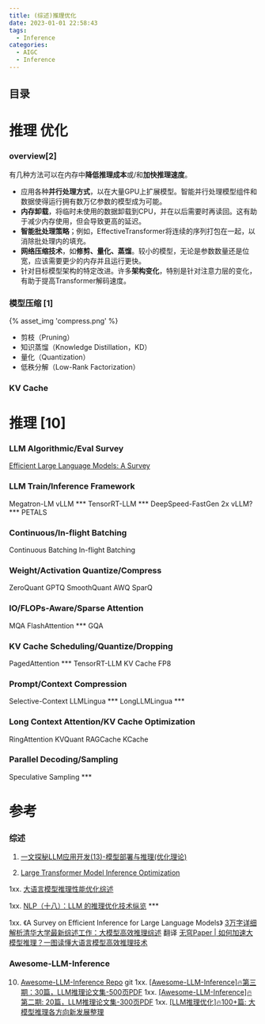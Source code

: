 ```yaml
---
title: (综述)推理优化
date: 2023-01-01 22:58:43
tags:
  - Inference
categories: 
  - AIGC
  - Inference 
---
```


<p></p>
<!-- more -->

## 目录
<!-- toc -->

# 推理 优化
### overview[2]
有几种方法可以在内存中**降低推理成本**或/和**加快推理速度**。
- 应用各种**并行处理方式**，以在大量GPU上扩展模型。智能并行处理模型组件和数据使得运行拥有数万亿参数的模型成为可能。
- **内存卸载**，将临时未使用的数据卸载到CPU，并在以后需要时再读回。这有助于减少内存使用，但会导致更高的延迟。
- **智能批处理策略**；例如，EffectiveTransformer将连续的序列打包在一起，以消除批处理内的填充。
- **网络压缩技术**，如**修剪、量化、蒸馏**。较小的模型，无论是参数数量还是位宽，应该需要更少的内存并且运行更快。
- 针对目标模型架构的特定改进。许多**架构变化**，特别是针对注意力层的变化，有助于提高Transformer解码速度。

### 模型压缩 [1]

{% asset_img 'compress.png' %}

+ 剪枝（Pruning）
+ 知识蒸馏（Knowledge Distillation，KD）
+ 量化（Quantization）
+ 低秩分解（Low-Rank Factorization）

### KV Cache

# 推理 [10]
### LLM Algorithmic/Eval Survey
[Efficient Large Language Models: A Survey](https://github.com/AIoT-MLSys-Lab/Efficient-LLMs-Survey)


### LLM Train/Inference Framework
Megatron-LM
vLLM ***
TensorRT-LLM ***
DeepSpeed-FastGen 2x vLLM?  ***
PETALS

### Continuous/In-flight Batching
Continuous Batching
In-flight Batching

### Weight/Activation Quantize/Compress
ZeroQuant
GPTQ
SmoothQuant
AWQ
SparQ

### IO/FLOPs-Aware/Sparse Attention
MQA
FlashAttention ***
GQA

### KV Cache Scheduling/Quantize/Dropping
PagedAttention *** 
TensorRT-LLM KV Cache FP8

### Prompt/Context Compression
Selective-Context
LLMLingua ***
LongLLMLingua ***

### Long Context Attention/KV Cache Optimization
RingAttention
KVQuant
RAGCache
KCache

### Parallel Decoding/Sampling
Speculative Sampling ***

# 参考
### 综述
1. [一文探秘LLM应用开发(13)-模型部署与推理(优化理论) ](https://mp.weixin.qq.com/s/glPPSqHjsnDjC0DZSuuPzA) 

2. [Large Transformer Model Inference Optimization ](https://lilianweng.github.io/posts/2023-01-10-inference-optimization/)

1xx. [大语言模型推理性能优化综述](https://zhuanlan.zhihu.com/p/656485997)

1xx. [NLP（十八）：LLM 的推理优化技术纵览](https://zhuanlan.zhihu.com/p/642412124) *** 

1xx. 《A Survey on Efficient Inference for Large Language Models》 
[3万字详细解析清华大学最新综述工作：大模型高效推理综述](https://mp.weixin.qq.com/s/U9ESiWehnoKc9SnDz7DVKg) 翻译
[无穹Paper | 如何加速大模型推理？一图读懂大语言模型高效推理技术](https://mp.weixin.qq.com/s/V1dXQquifP7uHGU7QxP-Lg) 


### Awesome-LLM-Inference

10. [Awesome-LLM-Inference Repo](https://github.com/DefTruth/Awesome-LLM-Inference) git
1xx. [[Awesome-LLM-Inference]🔥第三期：30篇，LLM推理论文集-500页PDF](https://zhuanlan.zhihu.com/p/669777159)
1xx. [[Awesome-LLM-Inference]🔥第二期: 20篇，LLM推理论文集-300页PDF](https://zhuanlan.zhihu.com/p/658091768)
1xx. [[LLM推理优化]🔥100+篇: 大模型推理各方向新发展整理](https://zhuanlan.zhihu.com/p/693680304)

